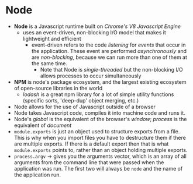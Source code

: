 # Node

* **Node** is a Javascript runtime built on *Chrome's V8 Javascript Engine*
  * uses an event-driven, non-blocking I/O model that makes it lightweight and efficient
    * event-driven refers to the code *listening* for *events* that occur in the application. These event are performed *asynchronously* and are *non-blocking*, because we can run more than one of them at the same time.
      * Note that Node is *single-threaded* but the non-blocking I/O allows processes to occur simultaneously
* **NPM** is node's package ecosystem, and the largest existing ecosystem of open-source libraries in the world
  * *lodash* is a great npm library for a lot of simple utility functions (specific sorts, 'deep-dup' object merging, etc.)
* Node allows for the use of Javascript outside of a browser
* Node takes Javascript code, compiles it into machine code and runs it.
* Node's *global* is the equivalent of the browser's *window*; *process* is the equivalent of *document*
* `module.exports` is just an object used to structure exports from a file. This is why when you import files you have to destructure them if there are multiple exports. If there is a default export then that is what `module.exports` points to, rather than an object holding multiple exports.
* `process.argv` -> gives you the arguments vector, which is an array of all arguments from the command line that were passed when the application was run. The first two will always be `node` and the name of the application run.
